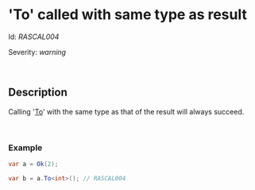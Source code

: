 # 'To' called with same type as result

Id: *RASCAL004*

Severity: *warning*

<br/>

## Description

Calling '[To](/api/Rascal.Result-1.html#Rascal_Result_1_To__1_Rascal_Error_)' with the same type as that of the result will always succeed.

<br/>

### Example

```cs
var a = Ok(2);

var b = a.To<int>(); // RASCAL004
```
